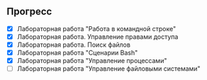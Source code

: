## Прогресс

- [x] Лабораторная работа "Работа в командной строке"
- [x] Лабораторная работа. Управление правами доступа
- [x] Лабораторная работа. Поиск файлов
- [x] Лабораторная работа "Сценарии Bash"
- [x] Лабораторная работа "Управление процессами"
- [ ] Лабораторная работа "Управление файловыми системами"
